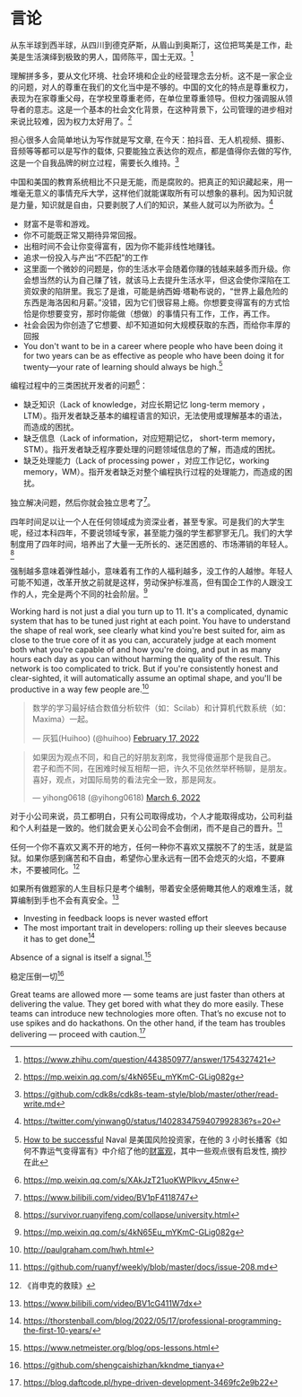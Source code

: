 # 言论
从东半球到西半球，从四川到德克萨斯，从眉山到奥斯汀，这位把骂美是工作，赴美是生活演绎到极致的男人，国师陈平，国士无双。[^1]

理解拼多多，要从文化环境、社会环境和企业的经营理念去分析。这不是一家企业的问题，对人的尊重在我们的文化当中是不够的。中国的文化的特点是尊重权力，表现为在家尊重父母，在学校里尊重老师，在单位里尊重领导。但权力强调服从领导者的意志。这是一个基本的社会文化背景，在这种背景下，公司管理的进步相对来说比较难，因为权力太好用了。[^2]

担心很多人会简单地认为写作就是写文章,
在今天：拍抖音、无人机视频、摄影、音频等等都可以是写作的载体,
只要能独立表达你的观点，都是值得你去做的写作,
这是一个自我品牌的树立过程，需要长久维持。[^3]

中国和美国的教育系统相比不只是无能，而是腐败的。把真正的知识藏起来，用一堆毫无意义的事情充斥大学，这样他们就能谋取所有可以想象的暴利。因为知识就是力量，知识就是自由，只要剥脱了人们的知识，某些人就可以为所欲为。[^4]

- 财富不是零和游戏。
- 你不可能既正常又期待异常回报。
- 出租时间不会让你变得富有，因为你不能非线性地赚钱。
- 追求一份投入与产出“不匹配”的工作
- 这里面一个微妙的问题是，你的生活水平会随着你赚的钱越来越多而升级。你会想当然的认为自己赚了钱，就该马上去提升生活水平，但这会使你深陷在工资奴隶的陷阱里。我忘了是谁，可能是纳西姆·塔勒布说的，“世界上最危险的东西是海洛因和月薪。”没错，因为它们很容易上瘾。你想要变得富有的方式恰恰是你想要变穷，那时你能做（想做）的事情只有工作，工作，再工作。
- 社会会因为你创造了它想要、却不知道如何大规模获取的东西，而给你丰厚的回报
- You don't want to be in a career where people who have been doing it for two years can be as effective as people who have been doing it for twenty—your rate of learning should always be high.[^5]

编程过程中的三类困扰开发者的问题[^6]：
- 缺乏知识（Lack of knowledge，对应长期记忆  long-term memory ， LTM）。指开发者缺乏基本的编程语言的知识，无法使用或理解基本的语法，而造成的困扰。
- 缺乏信息（Lack of information，对应短期记忆， short-term memory， STM）。指开发者缺乏程序要处理的问题领域信息的了解，而造成的困扰。
- 缺乏处理能力（Lack of processing power ，对应工作记忆，working memory，WM）。指开发者缺乏对整个编程执行过程的处理能力，而造成的困扰。

独立解决问题，然后你就会独立思考了[^7]。

四年时间足以让一个人在任何领域成为资深业者，甚至专家。可是我们的大学生呢，经过本科四年，不要说领域专家，甚至能力强的学生都寥寥无几。我们的大学制度用了四年时间，培养出了大量一无所长的、迷茫困惑的、市场滞销的年轻人。[^8]

强制越多意味着弹性越小，意味着有工作的人福利越多，没工作的人越惨。年轻人可能不知道，改革开放之前就是这样，劳动保护标准高，但有国企工作的人跟没工作的人，完全是两个不同的社会阶层。[^9]

Working hard is not just a dial you turn up to 11. It's a complicated, dynamic system that has to be tuned just right at each point. You have to understand the shape of real work, see clearly what kind you're best suited for, aim as close to the true core of it as you can, accurately judge at each moment both what you're capable of and how you're doing, and put in as many hours each day as you can without harming the quality of the result. This network is too complicated to trick. But if you're consistently honest and clear-sighted, it will automatically assume an optimal shape, and you'll be productive in a way few people are.[^10]

<blockquote class="twitter-tweet"><p lang="zh" dir="ltr">数学的学习最好结合数值分析软件（如：Scilab）和计算机代数系统（如：Maxima）一起。</p>&mdash; 灰狐(Huihoo) (@huihoo) <a href="https://twitter.com/huihoo/status/1494219912747032579?ref_src=twsrc%5Etfw">February 17, 2022</a></blockquote> <script async src="https://platform.twitter.com/widgets.js" charset="utf-8"></script>

<blockquote class="twitter-tweet"><p lang="zh" dir="ltr">如果因为观点不同，和自己的好朋友割席，我觉得傻逼那个是我自己。<br>君子和而不同，在困难时候互相帮一把，许久不见依然举杯畅聊，是朋友。喜好，观点，对国际局势的看法完全一致，那是网友。</p>&mdash; yihong0618 (@yihong0618) <a href="https://twitter.com/yihong0618/status/1500317909255536640?ref_src=twsrc%5Etfw">March 6, 2022</a></blockquote> <script async src="https://platform.twitter.com/widgets.js" charset="utf-8"></script>

对于小公司来说，员工都明白，只有公司取得成功，个人才能取得成功，公司利益和个人利益是一致的。他们就会更关心公司会不会倒闭，而不是自己的晋升。[^11]

任何一个你不喜欢又离不开的地方，任何一种你不喜欢又摆脱不了的生活，就是监狱。如果你感到痛苦和不自由，希望你心里永远有一团不会熄灭的火焰，不要麻木，不要被同化。[^12]

如果所有做题家的人生目标只是考个编制，带着安全感俯瞰其他人的艰难生活，就算编制到手也不会有真安全。[^13]

- Investing in feedback loops is never wasted effort
- The most important trait in developers: rolling up their sleeves because it has to get done[^14]

Absence of a signal is itself a signal.[^15]

稳定压倒一切[^16]

Great teams are allowed more — some teams are just faster than others at delivering the value. They get bored with what they do more easily. These teams can introduce new technologies more often. That’s no excuse not to use spikes and do hackathons. On the other hand, if the team has troubles delivering — proceed with caution.[^17]

[^1]: https://www.zhihu.com/question/443850977/answer/1754327421
[^2]: https://mp.weixin.qq.com/s/4kN65Eu_mYKmC-GLig082g
[^3]: https://github.com/cdk8s/cdk8s-team-style/blob/master/other/read-write.md
[^4]: https://twitter.com/yinwang0/status/1402834759407992836?s=20
[^5]: [How to be successful](https://blog.samaltman.com/how-to-be-successful) Naval 是美国风险投资家，在他的 3 小时长播客《如何不靠运气变得富有》中介绍了他的[财富观](https://github.com/taosue/how-to-get-rich-without-getting-lucky/)，其中一些观点很有启发性, 摘抄在此
[^6]: https://mp.weixin.qq.com/s/XAkJzT21uoKWPIkvv_45nw
[^7]: https://www.bilibili.com/video/BV1pF4118747
[^8]: https://survivor.ruanyifeng.com/collapse/university.html
[^9]: https://mp.weixin.qq.com/s/4kN65Eu_mYKmC-GLig082g
[^10]: http://paulgraham.com/hwh.html
[^11]: https://github.com/ruanyf/weekly/blob/master/docs/issue-208.md
[^12]:《肖申克的救赎》
[^13]: https://www.bilibili.com/video/BV1cG411W7dx
[^14]: https://thorstenball.com/blog/2022/05/17/professional-programming-the-first-10-years/
[^15]: https://www.netmeister.org/blog/ops-lessons.html
[^16]: https://github.com/shengcaishizhan/kkndme_tianya
[^17]: https://blog.daftcode.pl/hype-driven-development-3469fc2e9b22
